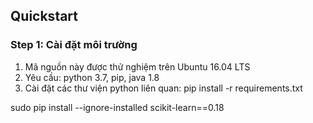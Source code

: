 ## Quickstart

### Step 1: Cài đặt môi trường

1. Mã nguồn này được thử nghiệm trên Ubuntu 16.04 LTS
2. Yêu cầu: python 3.7, pip, java 1.8
3. Cài đặt các thư viện python liên quan: pip install -r requirements.txt

sudo pip install --ignore-installed scikit-learn==0.18
